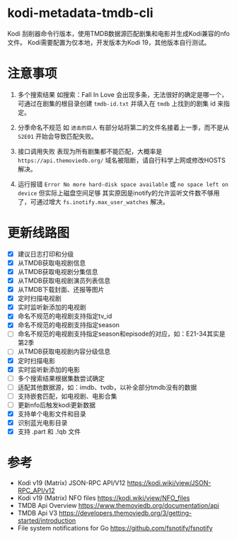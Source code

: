 # kodi-metadata-tmdb-cli

Kodi 刮削器命令行版本，使用TMDB数据源匹配剧集和电影并生成Kodi兼容的nfo文件。
Kodi需要配置为仅本地，开发版本为Kodi 19，其他版本自行测试。

# 注意事项

1. 多个搜索结果
如搜索：Fall In Love 会出现多条，无法很好的确定是哪一个，
可通过在剧集的根目录创建 `tmdb-id.txt` 并填入在 `tmdb` 上找到的剧集 id 来指定。

2. 分季命名不规范
如 `进击的巨人` 有部分站将第二的文件名接着上一季，而不是从 `S2E01` 开始会导致匹配失败。

3. 接口调用失败
表现为所有剧集都不能匹配，大概率是 `https://api.themoviedb.org/` 域名被阻断，请自行科学上网或修改HOSTS解决。

4. 运行报错 `Error No more hard-disk space available` 或 `no space left on device` 但实际上磁盘空间足够
其实原因是inotify的允许监听文件数不够用了，可通过增大 `fs.inotify.max_user_watches` 解决。


# 更新线路图

- [x] 建议日志打印和分级
- [x] 从TMDB获取电视剧信息
- [x] 从TMDB获取电视剧分集信息
- [x] 从TMDB获取电视剧演员列表信息
- [x] 从TMDB下载封面、还报等图片
- [x] 定时扫描电视剧
- [x] 实时监听新添加的电视剧
- [x] 命名不规范的电视剧支持指定tv_id
- [x] 命名不规范的电视剧支持指定season
- [ ] 命名不规范的电视剧支持指定season和episode的对应，如：E21-34其实是第2季
- [ ] 从TMDB获取电视剧内容分级信息
- [x] 定时扫描电影
- [x] 实时监听新添加的电影
- [ ] 多个搜索结果根据集数尝试确定
- [ ] 适配其他数据源，如：imdb、tvdb，以补全部分tmdb没有的数据
- [ ] 支持嵌套匹配，如电视剧、电影合集
- [ ] 更新nfo后触发kodi更新数据
- [x] 支持单个电影文件和目录
- [x] 识别蓝光电影目录
- [x] 支持 .part 和 .!qb 文件

# 参考

- Kodi v19 (Matrix) JSON-RPC API/V12 https://kodi.wiki/view/JSON-RPC_API/v12
- Kodi v19 (Matrix) NFO files https://kodi.wiki/view/NFO_files
- TMDB Api Overview https://www.themoviedb.org/documentation/api
- TMDB Api V3 https://developers.themoviedb.org/3/getting-started/introduction
- File system notifications for Go https://github.com/fsnotify/fsnotify
